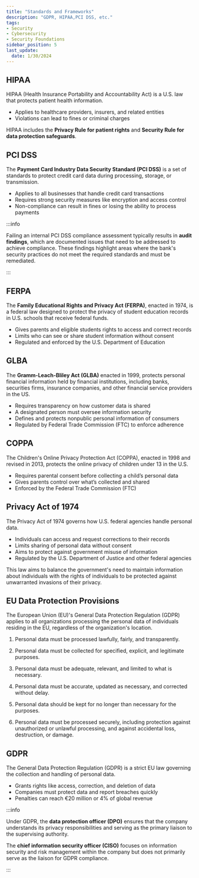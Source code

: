 ```yaml
---
title: "Standards and Frameworks"
description: "GDPR, HIPAA,PCI DSS, etc."
tags: 
- Security
- Cybersecurity
- Security Foundations
sidebar_position: 5
last_update:
  date: 1/30/2024
---
```




## HIPAA 

HIPAA (Health Insurance Portability and Accountability Act) is a U.S. law that protects patient health information.

- Applies to healthcare providers, insurers, and related entities
- Violations can lead to fines or criminal charges

HIPAA includes the **Privacy Rule for patient rights** and **Security Rule for data protection safeguards**.


## PCI DSS 

The **Payment Card Industry Data Security Standard (PCI DSS)** is a set of standards to protect credit card data during processing, storage, or transmission.

- Applies to all businesses that handle credit card transactions
- Requires strong security measures like encryption and access control
- Non-compliance can result in fines or losing the ability to process payments

:::info 

Failing an internal PCI DSS compliance assessment typically results in **audit findings**, which are documented issues that need to be addressed to achieve compliance. These findings highlight areas where the bank's security practices do not meet the required standards and must be remediated.

:::

## FERPA

The **Family Educational Rights and Privacy Act (FERPA)**, enacted in 1974, is a federal law designed to protect the privacy of student education records in U.S. schools that receive federal funds.

- Gives parents and eligible students rights to access and correct records
- Limits who can see or share student information without consent
- Regulated and enforced by the U.S. Department of Education



## GLBA 

The **Gramm-Leach-Bliley Act (GLBA)** enacted in 1999, protects personal financial information held by financial institutions, including banks, securities firms, insurance companies, and other financial service providers in the US.

- Requires transparency on how customer data is shared
- A designated person must oversee information security
- Defines and protects nonpublic personal information of consumers
- Regulated by Federal Trade Commission (FTC) to enforce adherence

## COPPA

The Children's Online Privacy Protection Act (COPPA), enacted in 1998 and revised in 2013, protects the online privacy of children under 13 in the U.S.

- Requires parental consent before collecting a child’s personal data
- Gives parents control over what’s collected and shared
- Enforced by the Federal Trade Commission (FTC)


## Privacy Act of 1974

The Privacy Act of 1974 governs how U.S. federal agencies handle personal data.

- Individuals can access and request corrections to their records
- Limits sharing of personal data without consent
- Aims to protect against government misuse of information
- Regulated by the U.S. Department of Justice and other federal agencies

This law aims to balance the government's need to maintain information about individuals with the rights of individuals to be protected against unwarranted invasions of their privacy. 


## EU Data Protection Provisions 

The European Union (EU)'s General Data Protection Regulation (GDPR) applies to all organizations processing the personal data of individuals residing in the EU, regardless of the organization's location. 

1. Personal data must be processed lawfully, fairly, and transparently.

2. Personal data must be collected for specified, explicit, and legitimate purposes.

3. Personal data must be adequate, relevant, and limited to what is necessary.

4. Personal data must be accurate, updated as necessary, and corrected without delay.

5. Personal data should be kept for no longer than necessary for the purposes.

6. Personal data must be processed securely, including protection against unauthorized or unlawful processing, and against accidental loss, destruction, or damage.

## GDPR 

The General Data Protection Regulation (GDPR) is a strict EU law governing the collection and handling of personal data.

- Grants rights like access, correction, and deletion of data
- Companies must protect data and report breaches quickly
- Penalties can reach €20 million or 4% of global revenue


:::info

Under GDPR, the **data protection officer (DPO)** ensures that the company understands its privacy responsibilities and serving as the primary liaison to the supervising authority. 

The **chief information security officer (CISO)** focuses on information security and risk management within the company but does not primarily serve as the liaison for GDPR compliance.

:::
